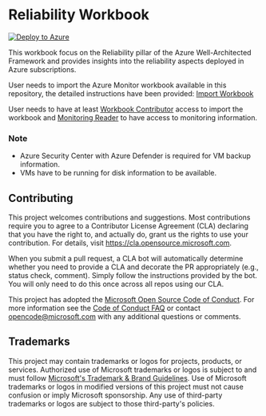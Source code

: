 # Reliability Workbook

[![Deploy to Azure](https://aka.ms/deploytoazurebutton)](https://portal.azure.com/#create/Microsoft.Template/uri/https%3A%2F%2Fgithub.com%2Fazure%2Freliability-workbook%2Freleases%2Flatest%2Fdownload%2Fazuredeploy.json)

This workbook focus on the Reliability pillar of the Azure Well-Architected Framework and provides insights into the reliability aspects deployed in Azure subscriptions.

User needs to import the Azure Monitor workbook available in this repository, the detailed instructions have been provided: [Import Workbook](import.md)

User needs to have at least [Workbook Contributor](https://docs.microsoft.com/en-us/azure/role-based-access-control/built-in-roles#workbook-contributor) access to import the workbook and [Monitoring Reader](https://docs.microsoft.com/en-us/azure/role-based-access-control/built-in-roles#monitoring-reader) to have access to monitoring information.



### Note
* Azure Security Center with Azure Defender is required for VM backup information.
* VMs have to be running for disk information to be available.

## Contributing

This project welcomes contributions and suggestions.  Most contributions require you to agree to a
Contributor License Agreement (CLA) declaring that you have the right to, and actually do, grant us
the rights to use your contribution. For details, visit https://cla.opensource.microsoft.com.

When you submit a pull request, a CLA bot will automatically determine whether you need to provide
a CLA and decorate the PR appropriately (e.g., status check, comment). Simply follow the instructions
provided by the bot. You will only need to do this once across all repos using our CLA.

This project has adopted the [Microsoft Open Source Code of Conduct](https://opensource.microsoft.com/codeofconduct/).
For more information see the [Code of Conduct FAQ](https://opensource.microsoft.com/codeofconduct/faq/) or
contact [opencode@microsoft.com](mailto:opencode@microsoft.com) with any additional questions or comments.

## Trademarks

This project may contain trademarks or logos for projects, products, or services. Authorized use of Microsoft 
trademarks or logos is subject to and must follow 
[Microsoft's Trademark & Brand Guidelines](https://www.microsoft.com/en-us/legal/intellectualproperty/trademarks/usage/general).
Use of Microsoft trademarks or logos in modified versions of this project must not cause confusion or imply Microsoft sponsorship.
Any use of third-party trademarks or logos are subject to those third-party's policies.
